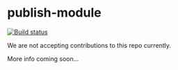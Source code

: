 publish-module
==============

[![Build status](https://ci.appveyor.com/api/projects/status/uvst1gfhlafghey2?svg=true)](https://ci.appveyor.com/project/sayedihashimi/publish-module)

We are not accepting contributions to this repo currently.

More info coming soon...

